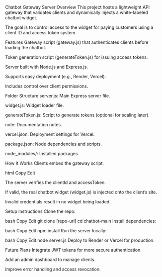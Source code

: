Chatbot Gateway Server
Overview
This project hosts a lightweight API gateway that validates clients and dynamically injects a white-labeled chatbot widget.

The goal is to control access to the widget for paying customers using a client ID and access token system.

Features
Gateway script (gateway.js) that authenticates clients before loading the chatbot.

Token generation script (generateToken.js) for issuing access tokens.

Server built with Node.js and Express.js.

Supports easy deployment (e.g., Render, Vercel).

Includes control over client permissions.

Folder Structure
server.js: Main Express server file.

widget.js: Widget loader file.

generateToken.js: Script to generate tokens (optional for scaling later).

note: Documentation notes.

vercel.json: Deployment settings for Vercel.

package.json: Node dependencies and scripts.

node_modules/: Installed packages.

How It Works
Clients embed the gateway script:

html
Copy
Edit
<script src="https://your-deployed-server.com/gateway.js?clientId=client123&accessToken=abc123"></script>
The server verifies the clientId and accessToken.

If valid, the real chatbot widget (widget.js) is injected onto the client’s site.

Invalid credentials result in no widget being loaded.

Setup Instructions
Clone the repo:

bash
Copy
Edit
git clone [repo-url]
cd chatbot-main
Install dependencies:

bash
Copy
Edit
npm install
Run the server locally:

bash
Copy
Edit
node server.js
Deploy to Render or Vercel for production.

Future Plans
Integrate JWT tokens for more secure authentication.

Add an admin dashboard to manage clients.

Improve error handling and access revocation.
